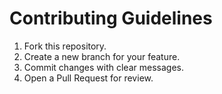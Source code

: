 # Contributing Guidelines

1. Fork this repository.
2. Create a new branch for your feature.
3. Commit changes with clear messages.
4. Open a Pull Request for review.
